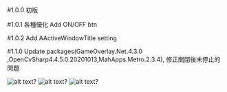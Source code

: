 #1.0.0
初版

#1.0.1
各種優化
Add ON/OFF btn

#1.0.2
Add AActiveWindowTitle setting

#1.1.0
Update packages(GameOverlay.Net.4.3.0 ,OpenCvSharp4.4.5.0.20201013,MahApps.Metro.2.3.4),
修正關閉後未停止的問題


![alt text?]( https://github.com/gemilepus/ScriptTool/blob/master/test.png)
![alt text?](https://github.com/gemilepus/ScriptTool/blob/master/Cover-2.png)
![alt text?](https://github.com/gemilepus/Script_Lite/blob/master/cover.png)
